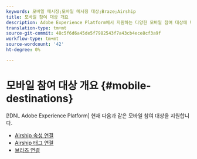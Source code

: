 ```yaml
---
keywords: 모바일 메시징;모바일 메시징 대상;Braze;Airship
title: 모바일 참여 대상 개요
description: Adobe Experience Platform에서 지원하는 다양한 모바일 참여 대상에 대해 알아봅니다.
translation-type: tm+mt
source-git-commit: 48c5f6d6a45de5f7982543f7a43cb4ece8cf3a9f
workflow-type: tm+mt
source-wordcount: '42'
ht-degree: 0%

---
```



# 모바일 참여 대상 개요 {#mobile-destinations}

[!DNL Adobe Experience Platform] 현재 다음과 같은 모바일 참여 대상을 지원합니다.

* [Airship 속성 연결](./airship-attributes.md)
* [Airship 태그 연결](./airship-tags.md)
* [브라즈 연결](./braze.md)